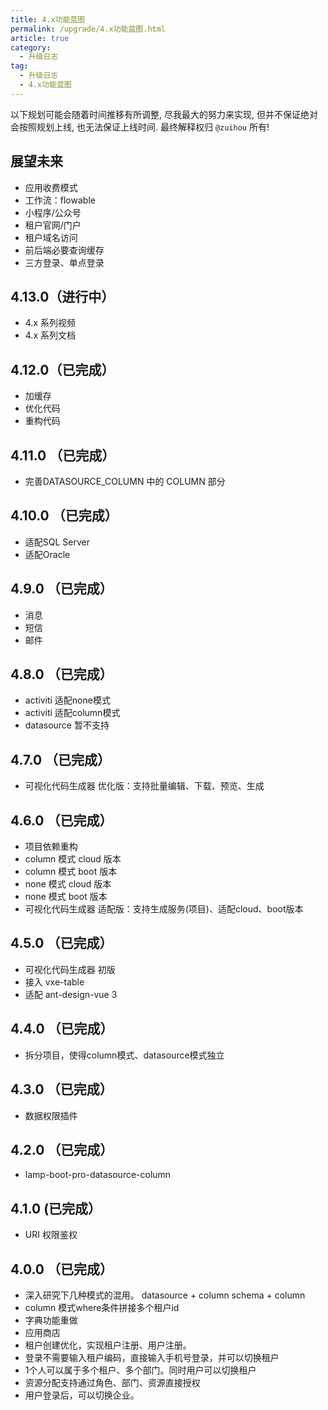 ```yaml
---
title: 4.x功能蓝图
permalink: /upgrade/4.x功能蓝图.html
article: true
category:
  - 升级日志
tag:
  - 升级日志
  - 4.x功能蓝图
---
```


以下规划可能会随着时间推移有所调整, 尽我最大的努力来实现, 但并不保证绝对会按照规划上线, 也无法保证上线时间. 最终解释权归 `@zuihou` 所有!

## 展望未来
- 应用收费模式
- 工作流：flowable
- 小程序/公众号
- 租户官网/门户
- 租户域名访问
- 前后端必要查询缓存
- 三方登录、单点登录

## 4.13.0（进行中）
- 4.x 系列视频 
- 4.x 系列文档

## 4.12.0（已完成）
- 加缓存
- 优化代码
- 重构代码

## 4.11.0 （已完成）
- 完善DATASOURCE_COLUMN 中的 COLUMN 部分

## 4.10.0 （已完成）
- 适配SQL Server
- 适配Oracle

## 4.9.0 （已完成）
- 消息
- 短信
- 邮件

## 4.8.0  （已完成）
- activiti 适配none模式
- activiti 适配column模式
- datasource 暂不支持

## 4.7.0 （已完成）
- 可视化代码生成器 优化版：支持批量编辑、下载、预览、生成

## 4.6.0 （已完成）
- 项目依赖重构
- column 模式 cloud 版本
- column 模式 boot 版本
- none 模式 cloud 版本
- none 模式 boot 版本
- 可视化代码生成器 适配版：支持生成服务(项目)、适配cloud、boot版本

## 4.5.0 （已完成）
- 可视化代码生成器 初版
- 接入 vxe-table
- 适配 ant-design-vue 3

## 4.4.0 （已完成）
- 拆分项目，使得column模式、datasource模式独立


## 4.3.0  （已完成）
- 数据权限插件
## 4.2.0  （已完成）
- lamp-boot-pro-datasource-column

## 4.1.0 (已完成）
- URI 权限鉴权


## 4.0.0 （已完成）
- 深入研究下几种模式的混用。
   datasource + column
   schema +  column
- column 模式where条件拼接多个租户id
- 字典功能重做
- 应用商店
- 租户创建优化，实现租户注册、用户注册。
- 登录不需要输入租户编码，直接输入手机号登录，并可以切换租户
- 1个人可以属于多个租户、多个部门。同时用户可以切换租户
- 资源分配支持通过角色、部门、资源直接授权
- 用户登录后，可以切换企业。

